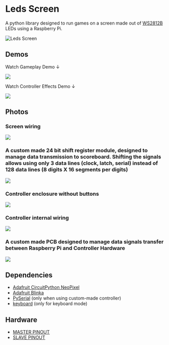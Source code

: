# Leds Screen
A python library designed to run games on a screen made out of [WS2812B](https://blog.hydrantz.com/wp-stuff/wp-content/uploads/2022/04/WS2812B.pdf) LEDs using a Raspberry Pi.

![Leds Screen](imgs/led_screen.jpg)

## Demos
Watch Gameplay Demo ↓

[<img src="imgs/demo.jpg">](https://www.youtube.com/watch?v=DBDhR1Okh-g)

Watch Controller Effects Demo ↓

[<img src="imgs/controller_demo.png">](https://www.youtube.com/shorts/vjCF-6cKpO4)

## Photos

### Screen wiring
<img src="imgs/back_wiring.jpg">

### A custom made 24 bit shift register module, designed to manage data transmission to scoreboard. Shifting the signals allows using only 3 data lines (clock, latch, serial) instead of 128 data lines (8 digits X 16 segments per digits)
<img src="imgs/shift_register_pcb.jpg">

### Controller enclosure without buttons
<img src="imgs/controller_top_view.jpg">

### Controller internal wiring
<img src="imgs/controller_wiring.jpg">

### A custom made PCB designed to manage data signals transfer between Raspberry Pi and Controller Hardware
<img src="imgs/controller_pcb.jpg">

## Dependencies
 - [Adafruit CircuitPython NeoPixel](https://github.com/adafruit/Adafruit_CircuitPython_NeoPixel)
 - [Adafruit Blinka](https://github.com/adafruit/Adafruit_Blinka)
 - [PySerial](https://github.com/pyserial/pyserial) (only when using custom-made controller)
 - [keyboard](https://github.com/boppreh/keyboard) (only for keyboard mode)

 ## Hardware
- [MASTER PINOUT](PINOUT_MASTER.md)
- [SLAVE PINOUT](PINOUT_SLAVE.md)